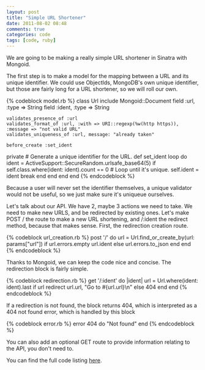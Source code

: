```yaml
---
layout: post
title: "Simple URL Shortener"
date: 2011-08-02 08:48
comments: true
categories: code
tags: [code, ruby]
---
```


We are going to be making a really simple URL shortener in Sinatra with Mongoid.

The first step is to make a model for the mapping between a URL and its unique
identifier. We could use ObjectIds, MongoDB's own unique identifier, but those
are fairly long for a URL shortener, so we will roll our own.


{% codeblock model.rb %}
class Url
	include Mongoid::Document
	field :url, :type => String
	field :ident, :type => String

	validates_presence_of :url
	validates_format_of :url, :with => URI::regexp(%w(http https)), :message => "not valid URL"
	validates_uniqueness_of :url, message: "already taken"

	before_create :set_ident

  private
	# Generate a unique identifier for the URL.
  def set_ident
    loop do
      ident = ActiveSupport::SecureRandom.urlsafe_base64(5)
      if self.class.where(ident: ident).count == 0 # Loop until it's unique.
        self.ident = ident
        break
      end
    end
  end
end
{% endcodeblock %}

Because a user will never set the identifier themselves, a unique validator
would not be useful, so we just make sure it's uniqueue ourselves.

Let's talk about our API. We have 2, maybe 3 actions we need to take. We need 
to make new URLS, and be redirected by existing ones. Let's make POST / the
route to make a new URL shortening, and /:ident the redirect method, because
that makes sense. First, the redirection creation route.

{% codeblock url_creation.rb %}
post '/' do
	url = Url.find_or_create_by(url: params["url"])
	if url.errors.empty
		url.ident
	else
		url.errors.to_json
	end
end
{% endcodeblock %}


Thanks to Mongoid, we can keep the code nice and concise. The
redirection block is fairly simple.

{% codeblock redirection.rb %}
get '/:ident' do |ident|
	url = Url.where(ident: ident).last
	if url
		redirect url.url, "Go to #{url.url}\n"
	else
		404
	end
end
{% endcodeblock %}

If a redirection is not found, the block returns 404, which is interpreted as a 404 not found
error, which is handled by this block

{% codeblock error.rb %}
error 404 do
	"Not found"
end
{% endcodeblock %}

You can also add an optional GET route to provide information relating to the API, you don't 
need to.

You can find the full code listing [here](https://gist.github.com/1120738).

